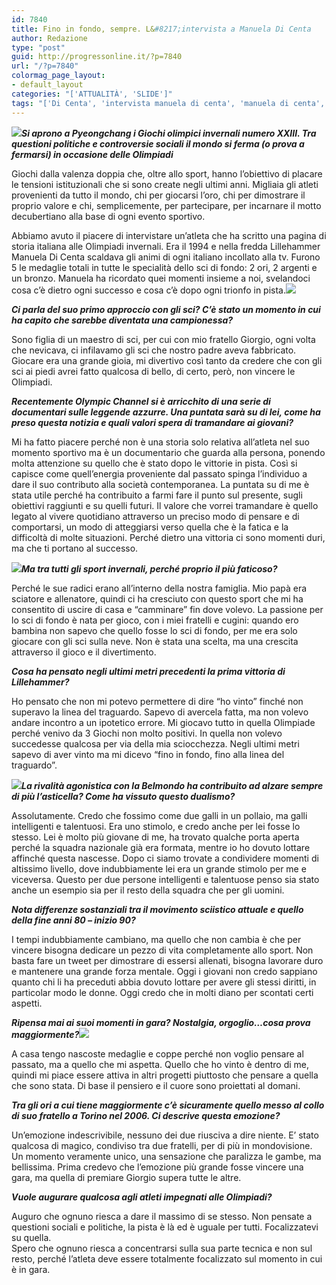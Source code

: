 ```yaml
---
id: 7840
title: Fino in fondo, sempre. L&#8217;intervista a Manuela Di Centa
author: Redazione
type: "post"
guid: http://progressonline.it/?p=7840
url: "/?p=7840"
colormag_page_layout:
- default_layout
categories: "['ATTUALITÀ', 'SLIDE']"
tags: "['Di Centa', 'intervista manuela di centa', 'manuela di centa', "medaglie d'oro olimpiadi", "medaglie d'oro sci di fondo", 'olimpiadi invernali', 'sci di fondo']"
---
```


***![](https://progressonline.it/wp-content/uploads/2018/01/GettyImages-635636046-300x200.jpg)Si aprono a Pyeongchang i Giochi olimpici invernali numero XXIII. Tra questioni politiche e controversie sociali il mondo si ferma (o prova a fermarsi) in occasione delle Olimpiadi***

Giochi dalla valenza doppia che, oltre allo sport, hanno l’obiettivo di placare le tensioni istituzionali che si sono create negli ultimi anni. Migliaia gli atleti provenienti da tutto il mondo, chi per giocarsi l’oro, chi per dimostrare il proprio valore e chi, semplicemente, per partecipare, per incarnare il motto decubertiano alla base di ogni evento sportivo.

Abbiamo avuto il piacere di intervistare un’atleta che ha scritto una pagina di storia italiana alle Olimpiadi invernali. Era il 1994 e nella fredda Lillehammer Manuela Di Centa scaldava gli animi di ogni italiano incollato alla tv. Furono 5 le medaglie totali in tutte le specialità dello sci di fondo: 2 ori, 2 argenti e un bronzo. Manuela ha ricordato quei momenti insieme a noi, svelandoci cosa c’è dietro ogni successo e cosa c’è dopo ogni trionfo in pista.![](https://progressonline.it/wp-content/uploads/2018/01/MDiCenta-con-Kari-3-274x300.jpg)

***Ci parla del suo primo approccio con gli sci? C’è stato un momento in cui ha capito che sarebbe diventata una campionessa?***

Sono figlia di un maestro di sci, per cui con mio fratello Giorgio, ogni volta che nevicava, ci infilavamo gli sci che nostro padre aveva fabbricato. Giocare era una grande gioia, mi divertivo così tanto da credere che con gli sci ai piedi avrei fatto qualcosa di bello, di certo, però, non vincere le Olimpiadi.

***Recentemente Olympic Channel si è arricchito di una serie di documentari sulle leggende azzurre. Una puntata sarà su di lei, come ha preso questa notizia e quali valori spera di tramandare ai giovani?***

Mi ha fatto piacere perché non è una storia solo relativa all’atleta nel suo momento sportivo ma è un documentario che guarda alla persona, ponendo molta attenzione su quello che è stato dopo le vittorie in pista. Così si capisce come quell’energia proveniente dal passato spinga l’individuo a dare il suo contributo alla società contemporanea. La puntata su di me è stata utile perché ha contribuito a farmi fare il punto sul presente, sugli obiettivi raggiunti e su quelli futuri. Il valore che vorrei tramandare è quello legato al vivere quotidiano attraverso un preciso modo di pensare e di comportarsi, un modo di atteggiarsi verso quella che è la fatica e la difficoltà di molte situazioni. Perché dietro una vittoria ci sono momenti duri, ma che ti portano al successo.

***![](https://progressonline.it/wp-content/uploads/2018/01/dicenta05-218x300.jpg)Ma tra tutti gli sport invernali, perché proprio il più faticoso?***

Perché le sue radici erano all’interno della nostra famiglia. Mio papà era sciatore e allenatore, quindi ci ha cresciuto con questo sport che mi ha consentito di uscire di casa e “camminare” fin dove volevo. La passione per lo sci di fondo è nata per gioco, con i miei fratelli e cugini: quando ero bambina non sapevo che quello fosse lo sci di fondo, per me era solo giocare con gli sci sulla neve. Non è stata una scelta, ma una crescita attraverso il gioco e il divertimento.

***Cosa ha pensato negli ultimi metri precedenti la prima vittoria di Lillehammer?***

Ho pensato che non mi potevo permettere di dire “ho vinto” finché non superavo la linea del traguardo. Sapevo di avercela fatta, ma non volevo andare incontro a un ipotetico errore. Mi giocavo tutto in quella Olimpiade perché venivo da 3 Giochi non molto positivi. In quella non volevo succedesse qualcosa per via della mia sciocchezza. Negli ultimi metri sapevo di aver vinto ma mi dicevo “fino in fondo, fino alla linea del traguardo”.

***![](https://progressonline.it/wp-content/uploads/2018/01/di-centa-300x201.jpg)La rivalità agonistica con la Belmondo ha contribuito ad alzare sempre di più l’asticella? Come ha vissuto questo dualismo?***

Assolutamente. Credo che fossimo come due galli in un pollaio, ma galli intelligenti e talentuosi. Era uno stimolo, e credo anche per lei fosse lo stesso. Lei è molto più giovane di me, ha trovato qualche porta aperta perché la squadra nazionale già era formata, mentre io ho dovuto lottare affinché questa nascesse. Dopo ci siamo trovate a condividere momenti di altissimo livello, dove indubbiamente lei era un grande stimolo per me e viceversa. Questo per due persone intelligenti e talentuose penso sia stato anche un esempio sia per il resto della squadra che per gli uomini.

***Nota differenze sostanziali tra il movimento sciistico attuale e quello della fine anni 80 – inizio 90?***

I tempi indubbiamente cambiano, ma quello che non cambia è che per vincere bisogna dedicare un pezzo di vita completamente allo sport. Non basta fare un tweet per dimostrare di essersi allenati, bisogna lavorare duro e mantenere una grande forza mentale. Oggi i giovani non credo sappiano quanto chi li ha preceduti abbia dovuto lottare per avere gli stessi diritti, in particolar modo le donne. Oggi credo che in molti diano per scontati certi aspetti.

***Ripensa mai ai suoi momenti in gara? Nostalgia, orgoglio…cosa prova maggiormente?![](https://progressonline.it/wp-content/uploads/2018/01/102_giorgio_di_centa_20150302_1699901996-300x228.jpg)***

A casa tengo nascoste medaglie e coppe perché non voglio pensare al passato, ma a quello che mi aspetta. Quello che ho vinto è dentro di me, quindi mi piace essere attiva in altri progetti piuttosto che pensare a quella che sono stata. Di base il pensiero e il cuore sono proiettati al domani.

***Tra gli ori a cui tiene maggiormente c’è sicuramente quello messo al collo di suo fratello a Torino nel 2006. Ci descrive questa emozione?***

Un’emozione indescrivibile, nessuno dei due riusciva a dire niente. E’ stato qualcosa di magico, condiviso tra due fratelli, per di più in mondovisione. Un momento veramente unico, una sensazione che paralizza le gambe, ma bellissima. Prima credevo che l’emozione più grande fosse vincere una gara, ma quella di premiare Giorgio supera tutte le altre.

***Vuole augurare qualcosa agli atleti impegnati alle Olimpiadi?***

Auguro che ognuno riesca a dare il massimo di se stesso. Non pensate a questioni sociali e politiche, la pista è là ed è uguale per tutti. Focalizzatevi su quella.  
Spero che ognuno riesca a concentrarsi sulla sua parte tecnica e non sul resto, perché l’atleta deve essere totalmente focalizzato sul momento in cui è in gara.